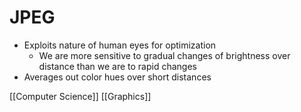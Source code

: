 # JPEG

- Exploits nature of human eyes for optimization
  - We are more sensitive to gradual changes of brightness over distance than we are to rapid changes
- Averages out color hues over short distances

[[Computer Science]] [[Graphics]]

